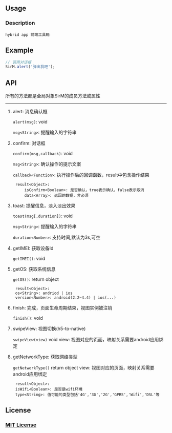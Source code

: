 ## Usage

### Description
	
	hybrid app 前端工具箱
	
## Example

```javascript
// 调用对话框
SirM.alert('弹出我吧');
```

## API

所有的方法都是全局对象SirM的成员方法或属性

----

1. alert: 消息确认框

	`alert(msg)`: void
	
	`msg<String>`: 提醒输入的字符串

2. confirm: 对话框
	
	`confirm(msg,callback)`: void
	
	`msg<String>`: 确认操作的提示文案
	
	`callback<Function>`: 执行操作后的回调函数，result中包含操作结果
	
		result<Object>: 
			isConfirm<Boolean>: 是否确认，true表示确认，false表示取消
			data<Array>: 返回的数据，非必须
		

3. toast: 提醒信息，淡入淡出效果

	`toast(msg[,duration])`: void
	
	`msg<String>`: 提醒输入的字符串
	
	`duration<Number>`: 支持时间,默认为3s,可空
	

4. getIMEI: 获取设备Id

	`getIMEI()`: void

5. getOS: 获取系统信息

	`getOS()`: return object
	
		result<Object>: 
		os<String>: andriod | ios
		version<Number>: android(2.2~4.4) | ios(...)

6. finish: 完成，页面生命周期结束，视图实例被注销
	
	`finish()`: void

7. swipeView: 视图切换(h5-to-native)

	`swipeView(view)` void
	view<String>: 视图对应的页面，映射关系需要android应用绑定

8. getNetworkType: 获取网络类型
	
	`getNetworkType()` return object
	view<String>: 视图对应的页面，映射关系需要android应用绑定
	
		result<Object>:
		isWifi<Boolean>: 是否是wifi环境
		type<String>: 值可能的类型包括'4G','3G','2G','GPRS','Wifi','DSL'等

## License
### [MIT License](https://en.wikipedia.org/wiki/MIT_License)

